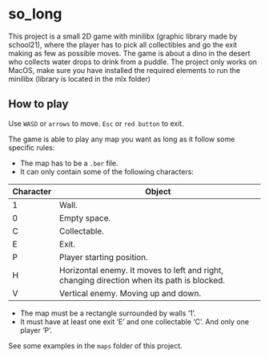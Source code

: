 # so_long

This project is a small 2D game with minilibx (graphic library made by school21), 
where the player has to pick all collectibles and go the exit making as few as possible moves. 
The game is about a dino in the desert who collects water drops to drink from a puddle. 
The project only works on MacOS, make sure you have installed the required 
elements to run the minilibx (library is located in the mlx folder)

## How to play

Use ``WASD`` or ``arrows`` to move. ``Esc`` or ``red button`` to exit.

The game is able to play any map you want as long as it follow some specific rules:
* The map has to be a ``.ber`` file.
* It can only contain some of the following characters:

| Character | Object |
| - | - |
| 1 | Wall. |
| 0 | Empty space. |
| C | Collectable. |
| E | Exit. |
| P | Player starting position. |
| H | Horizontal enemy. It moves to left and right, changing direction when its path is blocked. |
| V | Vertical enemy. Moving up and down. |

* The map must be a rectangle surrounded by walls ‘1’.
* It must have at least one exit ‘E’ and one collectable ‘C’. And only one player ‘P’.

See some examples in the ``maps`` folder of this project.
